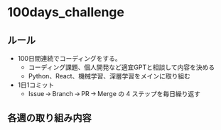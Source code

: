 # 100days_challenge

## ルール
- 100日間連続でコーディングをする。
  - コーディング課題、個人開発など適宜GPTと相談して内容を決める
  - Python、React、機械学習、深層学習をメインに取り組む 
- 1日1コミット
  - Issue → Branch → PR → Merge の 4 ステップを毎日繰り返す


## 各週の取り組み内容




